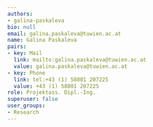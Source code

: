 ```yaml
---
authors:
- galina-paskaleva
bio: null
email: galina.paskaleva@tuwien.ac.at
name: Galina Paskaleva
pairs:
- key: Mail
  link: mailto:galina.paskaleva@tuwien.ac.at
  value: galina.paskaleva@tuwien.ac.at
- key: Phone
  link: tel:+43 (1) 58801 207225
  value: +43 (1) 58801 207225
role: Projektass. Dipl.-Ing.
superuser: false
user_groups:
- Research
---
```

